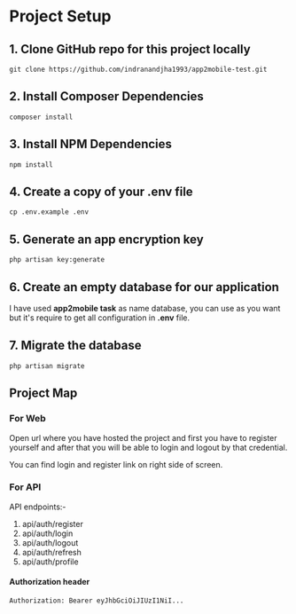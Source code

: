 <h1>Project Setup</h1>

<h2>1. Clone GitHub repo for this project locally</h2>
<code>git clone https://github.com/indranandjha1993/app2mobile-test.git</code>
<h2>2. Install Composer Dependencies</h2>
<code>composer install</code>
<h2>3. Install NPM Dependencies</h2>
<code>npm install</code>
<h2>4. Create a copy of your .env file</h2>
<code>cp .env.example .env</code>
<h2>5. Generate an app encryption key</h2>
<code>php artisan key:generate</code>

<h2>6. Create an empty database for our application</h2>
<p>I have used <b>app2mobile task</b> as name database, you can use as you want but it's require to get all configuration in <b>.env</b> file.</p>

<h2>7. Migrate the database</h2>
<code>php artisan migrate</code>

<h2>Project Map</h2>
<h3>For Web</h3>
<p>Open url where you have hosted the project and first you have to register yourself and after that you will be able to login and logout by that credential.</p>
<p>You can find login and register link on right side of screen.</p>
<h3>For API</h3>
<p>API endpoints:-</p>
<ol>
  <li>api/auth/register</li>
  <li>api/auth/login</li>
  <li>api/auth/logout</li>
  <li>api/auth/refresh</li>
  <li>api/auth/profile</li>
</ol>
<h4>Authorization header</h4>
<code>Authorization: Bearer eyJhbGciOiJIUzI1NiI...</code>
